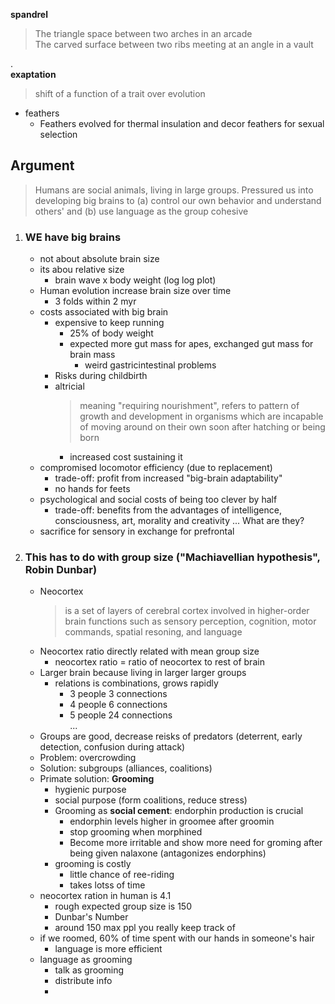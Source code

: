 

**spandrel**
> The triangle space between two arches in an arcade  
> The carved surface between two ribs meeting at an angle in a vault
  
  .  
**exaptation**
> shift of a function of a trait over evolution

- feathers  
  - Feathers evolved for thermal insulation and decor feathers for sexual selection


## Argument
> Humans are social animals, living in large groups. Pressured us into developing big brains to (a) control our own behavior and understand others' and (b) use language as the group cohesive

1. ### WE have big brains
    - not about absolute brain size
    - its abou relative size
      - brain wave x body weight (log log plot)
    - Human evolution increase brain size over time
      - 3 folds within 2 myr
    - costs associated with big brain
      - expensive to keep running
        - 25% of body weight
        - expected more gut mass for apes, exchanged gut mass for brain mass
            - weird gastricintestinal problems
      -  Risks during childbirth
      - altricial
         > meaning "requiring nourishment", refers to pattern of growth and development in organisms which are incapable of moving around on their own soon after hatching or being born
        - increased cost sustaining it
    - compromised locomotor efficiency (due to replacement)
      - trade-off: profit from increased "big-brain adaptability"
      - no hands for feets
    - psychological and social costs of being too clever by half
      - trade-off: benefits from the advantages of intelligence, consciousness, art, morality and creativity ... What are they?
    - sacrifice for sensory in exchange for prefrontal

2. ### This has to do with group size ("Machiavellian hypothesis", Robin Dunbar)
    - Neocortex
      > is a set of layers of cerebral cortex involved in higher-order brain functions such as sensory perception, cognition, motor commands, spatial resoning, and language
    - Neocortex ratio directly related with mean group size
      - neocortex ratio  = ratio of neocortex to rest of brain
    - Larger brain because living in larger larger groups
      - relations is combinations, grows rapidly
        - 3 people 3 connections
        - 4 people 6 connections
        - 5 people 24 connections  
        ...
    - Groups are good, decrease reisks of predators (deterrent, early detection, confusion during attack)
    - Problem: overcrowding
    - Solution: subgroups (alliances, coalitions)
    - Primate solution: **Grooming**
      - hygienic purpose
      - social purpose (form coalitions, reduce stress)
      - Grooming as **social cement**: endorphin production is crucial
        - endorphin levels higher in groomee after groomin
        - stop grooming when morphined
        - Become more irritable and show more need for groming after being given nalaxone (antagonizes endorphins)
      - grooming is costly
        - little chance of ree-riding
        - takes lotss of time
    - neocortex ration in human is 4.1 
      - rough expected group size is 150
      - Dunbar's Number
      - around 150 max ppl you really keep track of
    - if we roomed, 60% of time spent with our hands in someone's hair
      - language is more efficient
    - language as grooming
      - talk as grooming
      - distribute info
      - 
    